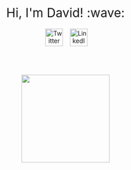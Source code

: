 <h1 style="font-weight:normal" align="center">&nbsp;Hi, I'm David! :wave:&nbsp;</h1>

<div align="center">

&nbsp;&nbsp;&nbsp;
<a href="https://twitter.com/DavidZumbach"><img border="0" alt="Twitter" src="https://assets.dryicons.com/uploads/icon/svg/8385/c23f7ffc-ca8d-4246-8978-ce9f6d5bcc99.svg" width="40" height="40"></a>&nbsp;&nbsp;&nbsp;
<a href="https://www.linkedin.com/in/david-zumbach/"><img border="0" alt="LinkedIn" src="https://assets.dryicons.com/uploads/icon/svg/8337/a347cd89-1662-4421-be90-58e5e8004eae.svg" width="40" height="40"></a>&nbsp;&nbsp;&nbsp;

<br><br>

<img src="https://raw.githubusercontent.com/zumbov2/zumbov2/main/images/animation2.gif" width="200">  

</div>

